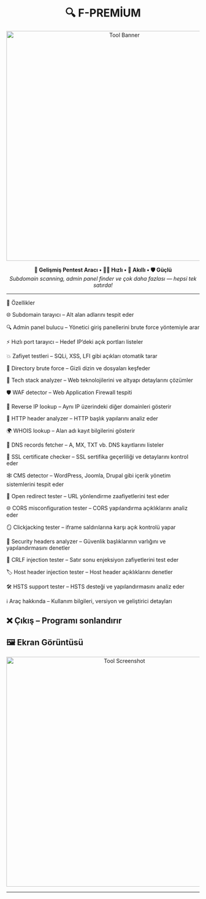 <!-- Başlık ve logo -->
<h1 align="center">
  🔍 F-PREMİUM
</h1>

<p align="center">
  <img src="https://i.imgur.com/wVVZYEa.png" alt="Tool Banner" width="600"/>
</p>

<p align="center">
  <b>🔧 Gelişmiş Pentest Aracı • 👨‍💻 Hızlı • 🧠 Akıllı • 🛡️ Güçlü</b><br>
  <i>Subdomain scanning, admin panel finder ve çok daha fazlası — hepsi tek satırda!</i>
</p>

---

🚀 Özellikler

🌐 Subdomain tarayıcı – Alt alan adlarını tespit eder

🔍 Admin panel bulucu – Yönetici giriş panellerini brute force yöntemiyle arar

⚡ Hızlı port tarayıcı – Hedef IP’deki açık portları listeler

💥 Zafiyet testleri – SQLi, XSS, LFI gibi açıkları otomatik tarar

📁 Directory brute force – Gizli dizin ve dosyaları keşfeder

🧬 Tech stack analyzer – Web teknolojilerini ve altyapı detaylarını çözümler

🛡️ WAF detector – Web Application Firewall tespiti

🔁 Reverse IP lookup – Aynı IP üzerindeki diğer domainleri gösterir

🧾 HTTP header analyzer – HTTP başlık yapılarını analiz eder

🌍 WHOIS lookup – Alan adı kayıt bilgilerini gösterir

🧠 DNS records fetcher – A, MX, TXT vb. DNS kayıtlarını listeler

🔐 SSL certificate checker – SSL sertifika geçerliliği ve detaylarını kontrol eder

🕸️ CMS detector – WordPress, Joomla, Drupal gibi içerik yönetim sistemlerini tespit eder

🔀 Open redirect tester – URL yönlendirme zaafiyetlerini test eder

🌐 CORS misconfiguration tester – CORS yapılandırma açıklıklarını analiz eder

🪞 Clickjacking tester – iframe saldırılarına karşı açık kontrolü yapar

🧷 Security headers analyzer – Güvenlik başlıklarının varlığını ve yapılandırmasını denetler

📏 CRLF injection tester – Satır sonu enjeksiyon zafiyetlerini test eder

🏷️ Host header injection tester – Host header açıklıklarını denetler

🛠️ HSTS support tester – HSTS desteği ve yapılandırmasını analiz eder

ℹ️ Araç hakkında – Kullanım bilgileri, versiyon ve geliştirici detayları

❌ Çıkış – Programı sonlandırır
---

## 🖼️ Ekran Görüntüsü

<p align="center">
  <img src="https://kendi-linkin.com/screenshot1.png" width="600" alt="Tool Screenshot">
</p>

---

